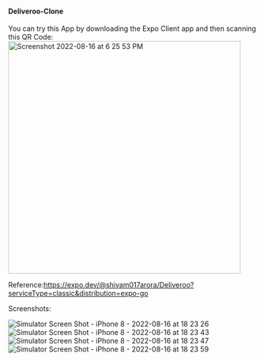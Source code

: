 #### Deliveroo-Clone

You can try this App by downloading the Expo Client app and then scanning this QR Code:
<img width="470" alt="Screenshot 2022-08-16 at 6 25 53 PM" src="https://user-images.githubusercontent.com/26146104/184884816-b8a4c4f0-dfbf-4736-86e9-ba1883dc74d5.png">


Reference:https://expo.dev/@shivam017arora/Deliveroo?serviceType=classic&distribution=expo-go

Screenshots:


![Simulator Screen Shot - iPhone 8 - 2022-08-16 at 18 23 26](https://user-images.githubusercontent.com/26146104/184884514-cabfd605-6a6b-4b9f-a53e-cbe5320bb5b0.png)
![Simulator Screen Shot - iPhone 8 - 2022-08-16 at 18 23 43](https://user-images.githubusercontent.com/26146104/184884534-92bb2335-0cc1-4ef0-bd2b-d84d9f8513bd.png)
![Simulator Screen Shot - iPhone 8 - 2022-08-16 at 18 23 47](https://user-images.githubusercontent.com/26146104/184884542-386003e6-b104-4a7b-ae13-d385eb720395.png)
![Simulator Screen Shot - iPhone 8 - 2022-08-16 at 18 23 59](https://user-images.githubusercontent.com/26146104/184884551-181a2e0b-6c7e-4d48-8808-d5c842102902.png)
